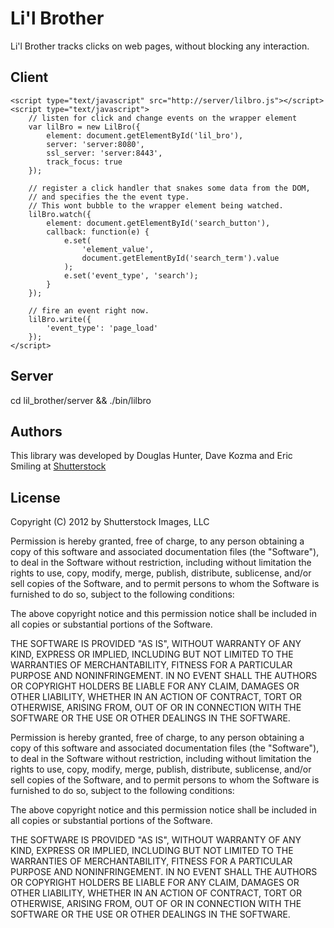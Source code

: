 # Li'l Brother

Li'l Brother tracks clicks on web pages, without blocking any interaction.

## Client

    <script type="text/javascript" src="http://server/lilbro.js"></script>
    <script type="text/javascript">
    	// listen for click and change events on the wrapper element
    	var lilBro = new LilBro({
    		element: document.getElementById('lil_bro'),
    		server: 'server:8080',
    		ssl_server: 'server:8443',
    		track_focus: true
    	});
    
    	// register a click handler that snakes some data from the DOM,
    	// and specifies the the event type.
    	// This wont bubble to the wrapper element being watched.
    	lilBro.watch({
    		element: document.getElementById('search_button'),
    		callback: function(e) {
    			e.set(
    				'element_value',
    				document.getElementById('search_term').value
    			);
    			e.set('event_type', 'search');
    		}
    	});
    
    	// fire an event right now.
    	lilBro.write({
    		'event_type': 'page_load'
    	});
    </script>

## Server

cd lil_brother/server && ./bin/lilbro

## Authors

This library was developed by Douglas Hunter, Dave Kozma and Eric Smiling at [Shutterstock](http://www.shutterstock.com)

## License

Copyright (C) 2012 by Shutterstock Images, LLC

Permission is hereby granted, free of charge, to any person obtaining a copy of this software and associated documentation files (the "Software"), to deal in the Software without restriction, including without limitation the rights to use, copy, modify, merge, publish, distribute, sublicense, and/or sell copies of the Software, and to permit persons to whom the Software is furnished to do so, subject to the following conditions:

The above copyright notice and this permission notice shall be included in all copies or substantial portions of the Software.

THE SOFTWARE IS PROVIDED "AS IS", WITHOUT WARRANTY OF ANY KIND, EXPRESS OR IMPLIED, INCLUDING BUT NOT LIMITED TO THE WARRANTIES OF MERCHANTABILITY, FITNESS FOR A PARTICULAR PURPOSE AND NONINFRINGEMENT. IN NO EVENT SHALL THE AUTHORS OR COPYRIGHT HOLDERS BE LIABLE FOR ANY CLAIM, DAMAGES OR OTHER LIABILITY, WHETHER IN AN ACTION OF CONTRACT, TORT OR OTHERWISE, ARISING FROM, OUT OF OR IN CONNECTION WITH THE SOFTWARE OR THE USE OR OTHER DEALINGS IN THE SOFTWARE.

Permission is hereby granted, free of charge, to any person obtaining a copy of this software and associated documentation files (the "Software"), to deal in the Software without restriction, including without limitation the rights to use, copy, modify, merge, publish, distribute, sublicense, and/or sell copies of the Software, and to permit persons to whom the Software is furnished to do so, subject to the following conditions:

The above copyright notice and this permission notice shall be included in all copies or substantial portions of the Software.

THE SOFTWARE IS PROVIDED "AS IS", WITHOUT WARRANTY OF ANY KIND, EXPRESS OR IMPLIED, INCLUDING BUT NOT LIMITED TO THE WARRANTIES OF MERCHANTABILITY, FITNESS FOR A PARTICULAR PURPOSE AND NONINFRINGEMENT. IN NO EVENT SHALL THE AUTHORS OR COPYRIGHT HOLDERS BE LIABLE FOR ANY CLAIM, DAMAGES OR OTHER LIABILITY, WHETHER IN AN ACTION OF CONTRACT, TORT OR OTHERWISE, ARISING FROM, OUT OF OR IN CONNECTION WITH THE SOFTWARE OR THE USE OR OTHER DEALINGS IN THE SOFTWARE.

